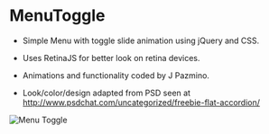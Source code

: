 # MenuToggle
- Simple Menu with toggle slide animation using jQuery and CSS.

- Uses RetinaJS for better look on retina devices.

- Animations and functionality coded by J Pazmino.

- Look/color/design adapted from PSD seen at http://www.psdchat.com/uncategorized/freebie-flat-accordion/

![Menu Toggle](https://github.com/jpazmino/MenuToggle/blob/master/screenshot.jpg)

